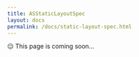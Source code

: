 ```yaml
---
title: ASStaticLayoutSpec
layout: docs
permalink: /docs/static-layout-spec.html
---
```


<div class = "warning">😑 This page is coming soon...</div>